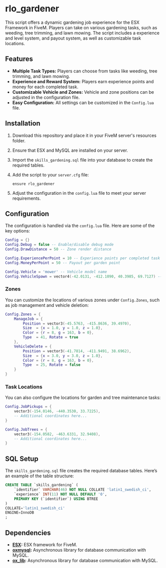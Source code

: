 # rlo_gardener
This script offers a dynamic gardening job experience for the ESX Framework in FiveM. Players can take on various gardening tasks, such as weeding, tree trimming, and lawn mowing. The script includes a experience and level system, and payout system, as well as customizable task locations.

## Features

- **Multiple Task Types:** Players can choose from tasks like weeding, tree trimming, and lawn mowing.
- **Experience and Reward System:** Players earn experience points and money for each completed task.
- **Customizable Vehicle and Zones:** Vehicle and zone positions can be adjusted in the configuration file.
- **Easy Configuration:** All settings can be customized in the `Config.lua` file.

## Installation

1. Download this repository and place it in your FiveM server's resources folder.
2. Ensure that ESX and MySQL are installed on your server.
3. Import the `skills_gardening.sql` file into your database to create the required tables.
4. Add the script to your `server.cfg` file:

   ```plaintext
   ensure rlo_gardener
   ```

5. Adjust the configuration in the `config.lua` file to meet your server requirements.

## Configuration

The configuration is handled via the `config.lua` file. Here are some of the key options:

```lua
Config = {}
Config.Debug = false -- Enable/disable debug mode
Config.DrawDistance = 50 -- Zone render distance

Config.ExperiencePerPoint = 10 -- Experience points per completed task
Config.MoneyPerPoint = 50 -- Payout per garden point

Config.Vehicle = 'mower' -- Vehicle model name
Config.VehicleSpawn = vector4(-42.0131, -412.1090, 40.3985, 69.7127) -- Vehicle spawn location
```

### Zones

You can customize the locations of various zones under `Config.Zones`, such as job management and vehicle deletion:

```lua
Config.Zones = {
    ManageJob = {
        Position = vector3(-45.5763, -415.8636, 39.4970),
        Size  = {x = 1.0, y = 1.0, z = 1.0},
        Color = {r = 8, g = 163, b = 0},
        Type  = 41, Rotate = true
    },
    VehicleDelete = {
        Position = vector3(-41.7814, -411.9491, 38.6962),
        Size  = {x = 3.0, y = 3.0, z = 1.0},
        Color = {r = 8, g = 163, b = 0},
        Type  = 25, Rotate = false
    }
}
```

### Task Locations

You can also configure the locations for garden and tree maintenance tasks:

```lua
Config.JobPickups = {
    vector3(-154.0146, -440.3530, 33.7225),
    -- Additional coordinates here...
}

Config.JobTrees = {
    vector3(-154.0582, -463.6331, 32.9408),
    -- Additional coordinates here...
}
```

## SQL Setup

The `skills_gardening.sql` file creates the required database tables. Here’s an example of the table structure:

```sql
CREATE TABLE `skills_gardening` (
	`identifier` VARCHAR(46) NOT NULL COLLATE 'latin1_swedish_ci',
	`experience` INT(11) NOT NULL DEFAULT '0',
	PRIMARY KEY (`identifier`) USING BTREE
)
COLLATE='latin1_swedish_ci'
ENGINE=InnoDB
;
```

## Dependencies

- **[ESX](https://github.com/esx-framework/esx_core):** ESX framework for FiveM.
- **[oxmysql](https://github.com/overextended/oxmysql):** Asynchronous library for database communication with MySQL.
- **[ox_lib](https://github.com/overextended/ox_lib):** Asynchronous library for database communication with MySQL.
